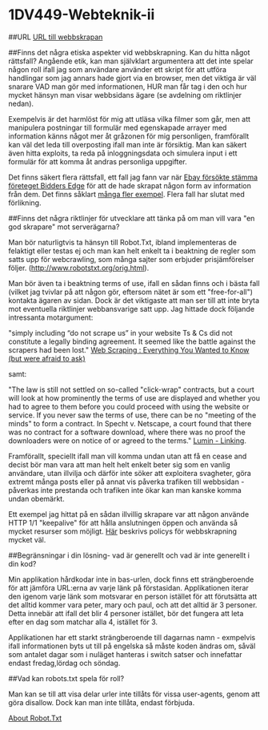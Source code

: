 # 1DV449-Webteknik-ii
##URL
[URL till webbskrapan](http://hg222dv.freeiz.com/)

##Finns det några etiska aspekter vid webbskrapning. Kan du hitta något rättsfall?
Angående etik, kan man självklart argumentera att det inte spelar någon roll ifall jag som användare använder ett skript för att utföra
handlingar som jag annars hade gjort via en browser, men det viktiga är väl snarare VAD man gör med informationen, HUR man får tag i den
och hur mycket hänsyn man visar webbsidans ägare (se avdelning om riktlinjer nedan).

Exempelvis är det harmlöst för mig att utläsa vilka filmer som går, men att manipulera postningar till formulär med egenskapade
arrayer med information känns något mer åt gråzonen för mig personligen, framförallt kan väl det leda till overposting ifall man inte är
försiktig. Man kan säkert även hitta exploits, ta reda på inloggningsdata och simulera input i ett formulär för att komma åt andras personliga
uppgifter.

Det finns säkert flera rättsfall, ett fall jag fann var när [Ebay försökte stämma företeget Bidders Edge](http://www.tomwbell.com/NetLaw/Ch06/eBay.html)
för att de hade skrapat någon form av information från dem. Det finns såklart [många fler exempel](https://en.wikipedia.org/wiki/Web_scraping#Legal_issues). Flera fall har slutat med förlikning.

##Finns det några riktlinjer för utvecklare att tänka på om man vill vara "en god skrapare" mot serverägarna?

Man bör naturligtvis ta hänsyn till Robot.Txt, ibland implementeras de felaktigt eller testas ej och
man kan helt enkelt ta i beaktning de regler som satts upp för webcrawling, som många sajter som erbjuder prisjämförelser följer.
(http://www.robotstxt.org/orig.html).

Man bör även ta i beaktning terms of use, ifall en sådan finns och i bästa fall (vilket jag tvivlar på att någon gör, eftersom
nätet är som ett "free-for-all") kontakta ägaren av sidan. Dock är det viktigaste att man ser till att inte bryta mot eventuella
riktlinjer webbansvarige satt upp. Jag hittade dock följande intressanta motargument:

"simply including “do not scrape us” in your website Ts & Cs did not constitute a legally binding agreement. It seemed like the battle against the scrapers had been lost."
[Web Scraping : Everything You Wanted to Know (but were afraid to ask)](http://resources.distilnetworks.com/h/i/111901208-web-scraping-everything-you-wanted-to-know-but-were-afraid-to-ask/181642)

samt:

"The law is still not settled on so-called "click-wrap" contracts, but a court will look at how prominently the terms of use are displayed and whether you had to agree to them before you could proceed with using the website or service.
If you never saw the terms of use, there can be no "meeting of the minds" to form a contract. In Specht v. Netscape, a court found that there was no contract for a software download, where there was no proof the downloaders were on notice of or agreed to the terms."
[Lumin - Linking](https://www.lumendatabase.org/topics/18#QID596).

Framförallt, speciellt ifall man vill komma undan utan att få en cease and decist bör man vara att man helt helt enkelt beter sig
som en vanlig användare, utan illvilja och därför inte söker att exploitera svagheter, göra extremt många posts eller på annat vis
påverka trafiken till webbsidan - påverkas inte prestanda och trafiken inte ökar kan man kanske komma undan obemärkt.

Ett exempel jag hittat på en sådan illvillig skrapare var att någon använde  HTTP 1/1 "keepalive" 
för att hålla anslutningen öppen och använda så mycket resurser som möjligt. [Här](https://www.cs.washington.edu/lab/webcrawler-policy)
beskrivs policys för webbskrapning mycket väl.

##Begränsningar i din lösning- vad är generellt och vad är inte generellt i din kod?

Min applikation hårdkodar inte in bas-urlen, dock finns ett strängberoende för att jämföra URL:erna av varje länk på förstasidan.
Applikationen iterar den igenom varje länk som motsvarar en person istället för att förutsätta att det alltid kommer vara peter, mary och paul, och att det alltid är 
3 personer. Detta innebär att ifall det blir 4 personer istället, bör det fungera att leta efter en dag som matchar alla 4, istället för 3.

Applikationen har ett starkt strängberoende till dagarnas namn - exmpelvis ifall informationen byts ut till på engelska så 
måste koden ändras om, såväl som antalet dagar som i nuläget hanteras i switch satser och innefattar endast fredag,lördag och söndag.


##Vad kan robots.txt spela för roll?

Man kan se till att visa delar urler inte tillåts för vissa user-agents, genom att göra disallow. Dock kan man inte tillåta, endast förbjuda.

[About Robot.Txt](http://www.robotstxt.org/robotstxt.html)
